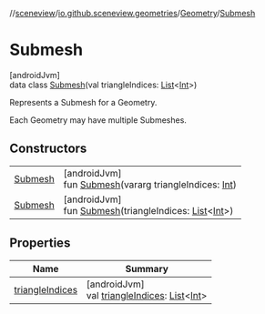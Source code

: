 //[sceneview](../../../../index.md)/[io.github.sceneview.geometries](../../index.md)/[Geometry](../index.md)/[Submesh](index.md)

# Submesh

[androidJvm]\
data class [Submesh](index.md)(val triangleIndices: [List](https://kotlinlang.org/api/latest/jvm/stdlib/kotlin.collections/-list/index.html)&lt;[Int](https://kotlinlang.org/api/latest/jvm/stdlib/kotlin/-int/index.html)&gt;)

Represents a Submesh for a Geometry.

Each Geometry may have multiple Submeshes.

## Constructors

| | |
|---|---|
| [Submesh](-submesh.md) | [androidJvm]<br>fun [Submesh](-submesh.md)(vararg triangleIndices: [Int](https://kotlinlang.org/api/latest/jvm/stdlib/kotlin/-int/index.html)) |
| [Submesh](-submesh.md) | [androidJvm]<br>fun [Submesh](-submesh.md)(triangleIndices: [List](https://kotlinlang.org/api/latest/jvm/stdlib/kotlin.collections/-list/index.html)&lt;[Int](https://kotlinlang.org/api/latest/jvm/stdlib/kotlin/-int/index.html)&gt;) |

## Properties

| Name | Summary |
|---|---|
| [triangleIndices](triangle-indices.md) | [androidJvm]<br>val [triangleIndices](triangle-indices.md): [List](https://kotlinlang.org/api/latest/jvm/stdlib/kotlin.collections/-list/index.html)&lt;[Int](https://kotlinlang.org/api/latest/jvm/stdlib/kotlin/-int/index.html)&gt; |
